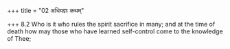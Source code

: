+++
title = "02 अधियज्ञः कथम्"

+++
8.2 Who is it who rules the spirit sacrifice in many; and at the time of
death how may those who have learned self-control come to the knowledge
of Thee;
